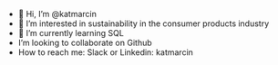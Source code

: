 - 👋 Hi, I’m @katmarcin
- 👀 I’m interested in sustainability in the consumer products industry
- 🌱 I’m currently learning SQL
- I’m looking to collaborate on Github
- How to reach me: Slack or Linkedin: katmarcin

<!---
katmarcin/katmarcin is a ✨ special ✨ repository because its `README.md` (this file) appears on your GitHub profile.
You can click the Preview link to take a look at your changes.
--->
